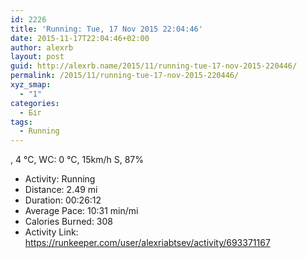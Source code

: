 ```yaml
---
id: 2226
title: 'Running: Tue, 17 Nov 2015 22:04:46'
date: 2015-11-17T22:04:46+02:00
author: alexrb
layout: post
guid: http://alexrb.name/2015/11/running-tue-17-nov-2015-220446/
permalink: /2015/11/running-tue-17-nov-2015-220446/
xyz_smap:
  - "1"
categories:
  - Біг
tags:
  - Running
---
```

, 4 &deg;C, WC: 0 &deg;C, 15km/h S, 87%

<ul class="rk-list">
  <li class="rk-activity">
    Activity: Running
  </li>
  <li class="rk-distance">
    Distance: 2.49 mi
  </li>
  <li class="rk-duration">
    Duration: 00:26:12
  </li>
  <li class="rk-avg-pace">
    Average Pace: 10:31 min/mi
  </li>
  <li class="rk-calories">
    Calories Burned: 308
  </li>
  <li class="rk-activity-link">
    Activity Link: <a href="https://runkeeper.com/user/alexriabtsev/activity/693371167">https://runkeeper.com/user/alexriabtsev/activity/693371167</a>
  </li>
</ul>